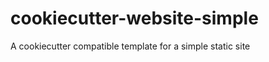cookiecutter-website-simple
===========================

A cookiecutter compatible template for a simple static site

